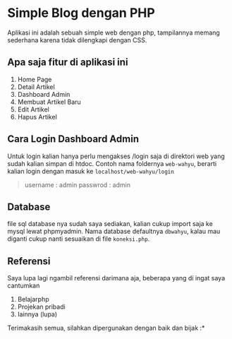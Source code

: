 # Simple Blog dengan PHP

Aplikasi ini adalah sebuah simple web dengan php, tampilannya memang sederhana karena tidak dilengkapi dengan CSS.

## Apa saja fitur di aplikasi ini
1. Home Page
2. Detail Artikel
3. Dashboard Admin
4. Membuat Artikel Baru
5. Edit Artikel
6. Hapus Artikel

## Cara Login Dashboard Admin
Untuk login kalian hanya perlu mengakses /login saja di direktori web yang sudah kalian simpan di htdoc.
Contoh nama foldernya `web-wahyu`, berarti kalian login dengan masuk ke `localhost/web-wahyu/login`

<blockquote>
username : admin
passwrod : admin
</blockquote>

## Database
file sql database nya sudah saya sediakan, kalian cukup import saja ke mysql lewat phpmyadmin.
Nama database defaultnya `dbwahyu`, kalau mau diganti cukup nanti sesuaikan di file `koneksi.php`.

## Referensi
Saya lupa lagi ngambil referensi darimana aja, beberapa yang di ingat saya cantumkan
1. Belajarphp
2. Projekan pribadi
3. lainnya (lupa)

Terimakasih semua, silahkan dipergunakan dengan baik dan bijak :*
